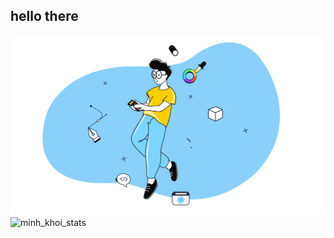 <h2>hello there</h2>
<a href="#" target="_blank">
  <img src="./vs.svg" width="1200" alt="trungquandev-official" />
</a>

<img src="https://github-readme-stats.vercel.app/api/top-langs/?username=minhkhoi8888&layout=compact&bg_color=203239&text_color=fff"   alt="minh_khoi_stats" />

